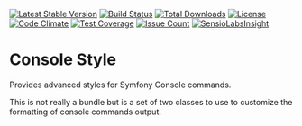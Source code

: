 [![Latest Stable Version](https://poser.pugx.org/serendipity_hq/console-styles-bundle/v/stable)](https://packagist.org/packages/serendipity_hq/console-styles-bundle)
[![Build Status](https://travis-ci.org/Aerendir/console-styles-bundle.svg?branch=master)](https://travis-ci.org/Aerendir/console-styles-bundle)
[![Total Downloads](https://poser.pugx.org/serendipity_hq/console-styles-bundle/downloads)](https://packagist.org/packages/serendipity_hq/console-styles-bundle)
[![License](https://poser.pugx.org/serendipity_hq/console-styles-bundle/license)](https://packagist.org/packages/serendipity_hq/console-styles-bundle)
[![Code Climate](https://codeclimate.com/github/Aerendir/console-styles-bundle/badges/gpa.svg)](https://codeclimate.com/github/Aerendir/console-styles-bundle)
[![Test Coverage](https://codeclimate.com/github/Aerendir/console-styles-bundle/badges/coverage.svg)](https://codeclimate.com/github/Aerendir/console-styles-bundle/coverage)
[![Issue Count](https://codeclimate.com/github/Aerendir/console-styles-bundle/badges/issue_count.svg)](https://codeclimate.com/github/Aerendir/console-styles-bundle)
[![SensioLabsInsight](https://insight.sensiolabs.com/projects/91fb3837-e3b6-4a11-9743-ba3d6c1b3f9b/mini.png)](https://insight.sensiolabs.com/projects/91fb3837-e3b6-4a11-9743-ba3d6c1b3f9b)

# Console Style
Provides advanced styles for Symfony Console commands.

This is not really a bundle but is a set of two classes to use to customize the formatting of console commands output.
